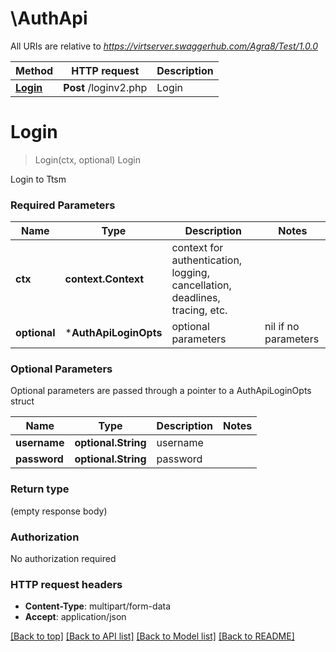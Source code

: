 # \AuthApi

All URIs are relative to *https://virtserver.swaggerhub.com/Agra8/Test/1.0.0*

Method | HTTP request | Description
------------- | ------------- | -------------
[**Login**](AuthApi.md#Login) | **Post** /loginv2.php | Login


# **Login**
> Login(ctx, optional)
Login

Login to Ttsm

### Required Parameters

Name | Type | Description  | Notes
------------- | ------------- | ------------- | -------------
 **ctx** | **context.Context** | context for authentication, logging, cancellation, deadlines, tracing, etc.
 **optional** | ***AuthApiLoginOpts** | optional parameters | nil if no parameters

### Optional Parameters
Optional parameters are passed through a pointer to a AuthApiLoginOpts struct

Name | Type | Description  | Notes
------------- | ------------- | ------------- | -------------
 **username** | **optional.String**| username | 
 **password** | **optional.String**| password | 

### Return type

 (empty response body)

### Authorization

No authorization required

### HTTP request headers

 - **Content-Type**: multipart/form-data
 - **Accept**: application/json

[[Back to top]](#) [[Back to API list]](../README.md#documentation-for-api-endpoints) [[Back to Model list]](../README.md#documentation-for-models) [[Back to README]](../README.md)

